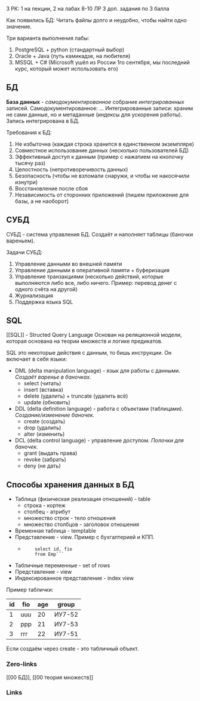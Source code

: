 3 РК: 1 на лекции, 2 на лабах
8-10 ЛР
3 доп. задания по 3 балла

Как появились БД:
Читать файлы долго и неудобно, чтобы найти одно значение.

Три варианта выполнения лабы:
1. PostgreSQL + python (стандартный выбор)
2. Oracle + Java (путь камикадзе, на любителя)
3. MSSQL + C# (Microsoft ушёл из России 1го сентября, мы последний курс, который может использовать его)

## БД
**База данных** - _самодокументированное_ собрание _интегрированных_ записей.
Самодокументированное: ...
Интегрированные записи: храним не сами данные, но и метаданные (индексы для ускорения работы). Запись интегрирована в БД.

Требования к БД:
1. Не избыточна (каждая строка хранится в единственном экземпляре)
2. Совместное использование данных (несколько пользователей БД)
3. Эффективный доступ к данным (пример с нажатием на кнопочку тысячу раз)
4. Целостность (непротиворечивость данных)
5. Безопасность (чтобы не взломали снаружи, и чтобы не накосячили изнутри)
6. Восстановление после сбоя
7. Независимость от сторонних приложений (пишем приложение для базы, а не наоборот)

## СУБД
СУБД - система управления БД.
Создаёт и наполняет таблицы (баночки вареньем).

Задачи СУБД:
1. Управление данными во внешней памяти
2. Управление данными в оперативной памяти + буферизация
3. Управление транзакциями (несколько действий, которые выполняются либо все, либо ничего. Пример: перевод денег с одного счёта на другой)
4. Журнализация
5. Поддержка языка SQL

## SQL
[[SQL]] - Structed Query Language
Основан на реляционной модели, которая основана на теории множеств и логике предикатов.

SQL это некоторые действия с данным, то бишь инструкции.
Он включает в себя языки:
* DML (delta manipulation language) - язык для работы с данными. *Создаёт варенье в баночках.*
	* select (читать)
	* insert (вставка)
	* delete (удалить) + truncate (удалить всё)
	* update (обновить)
* DDL (delta definition language) - работа с объектами (таблицами). *Создание/изменение баночек.*
	* create (создать)
	* drop (удалить)
	* alter (изменить)
* DCL (delta control language) - управление доступом. *Полочки для баночек.*
	* grant (выдать права)
	* revoke (забрать)
	* deny (не дать)

## Способы хранения данных в БД
* Таблица (физическая реализация отношений) - table
	* строка - кортеж
	* столбец - атрибут
	* множество строк - тело отношения
	* множество столбцов - заголовок отношения
* Временная таблица - temptable
* Представление - view. Пример с бухгалтерией и КПП. 
	* ```create view Emp_КПП as 
		  select id, fio
		  from Emp```
* Табличные переменные - set of rows 
* Представление - view
* Индексированное представление - index view

Пример таблички:

| id | fio | age | group  |
|----|-----|-----|--------|
| 1  | uuu | 20  | ИУ7-52 |
| 2  | ppp | 21  | ИУ7-53 |
| 3  | rrr | 22  | ИУ7-51 |

Если создаём через create - это табличный объект.

### Zero-links
[[00 БД]], [[00 теория множеств]]

### Links